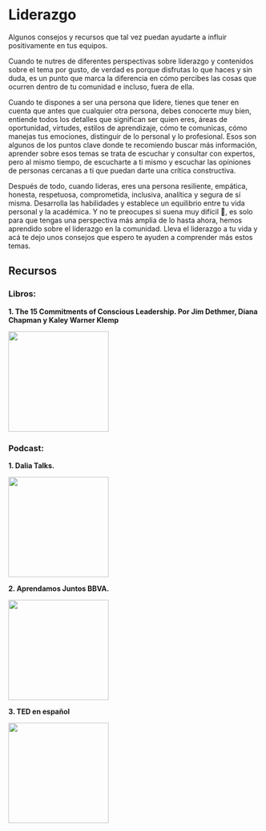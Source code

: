 # Liderazgo

Algunos consejos y recursos que tal vez puedan ayudarte a influir positivamente en tus equipos.

Cuando te nutres de diferentes perspectivas sobre liderazgo y contenidos sobre el tema por gusto, de verdad es porque disfrutas lo que haces y sin duda, es un punto que marca la diferencia en cómo percibes las cosas que ocurren dentro de tu comunidad e incluso, fuera de ella.

Cuando te dispones a ser una persona que lidere, tienes que tener en cuenta que antes que cualquier otra persona, debes conocerte muy bien, entiende todos los detalles que significan ser quien eres, áreas de oportunidad, virtudes, estilos de aprendizaje, cómo te comunicas, cómo manejas tus emociones, distinguir de lo personal y lo profesional. Esos son algunos de los puntos clave donde te recomiendo buscar más información, aprender sobre esos temas se trata de escuchar y consultar con expertos, pero al mismo tiempo, de escucharte a ti mismo y escuchar las opiniones de personas cercanas a ti que puedan darte una crítica constructiva.

Después de todo, cuando lideras, eres una persona resiliente, empática, honesta, respetuosa, comprometida, inclusiva, analítica y segura de sí misma. Desarrolla las habilidades y establece un equilibrio entre tu vida personal y la académica. Y no te preocupes si suena muy difícil 🤯, es solo para que tengas una perspectiva más amplia de lo hasta ahora, hemos aprendido sobre el liderazgo en la comunidad. Lleva el liderazgo a tu vida y acá te dejo unos consejos que espero te ayuden a comprender más estos temas.

## Recursos

### Libros:
**1. The 15 Commitments of Conscious Leadership. Por Jim Dethmer, Diana Chapman y Kaley Warner Klemp**

<img src="https://th.bing.com/th/id/OIP.m-fV24ULgCTHEhbY71VPzwHaK2?rs=1&pid=ImgDetMain" width="200">


### Podcast:
**1.  Dalia Talks.**

<img src="https://i.scdn.co/image/ab6765630000ba8ada84464fe399234841a13faa" width="200">


**2. Aprendamos Juntos BBVA.**



<img src="https://i.scdn.co/image/ab6765630000ba8a4244aac5d4fcc3bcaac091d3" width="200">

**3. TED en español**

<img src="https://pi.tedcdn.com/r/pb-assets.tedcdn.com/system/baubles/files/000/007/470/original/TED_en_Espanol_Podcast.png?1552317694?w=320" width="200">